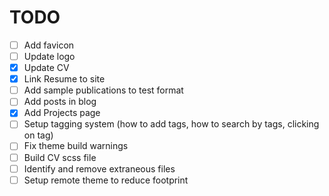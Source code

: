 # TODO

- [ ] Add favicon
- [ ] Update logo
- [x] Update CV
- [x] Link Resume to site
- [ ] Add sample publications to test format
- [ ] Add posts in blog
- [x] Add Projects page
- [ ] Setup tagging system (how to add tags, how to search by tags, clicking on tag)
- [ ] Fix theme build warnings
- [ ] Build CV scss file
- [ ] Identify and remove extraneous files
- [ ] Setup remote theme to reduce footprint
